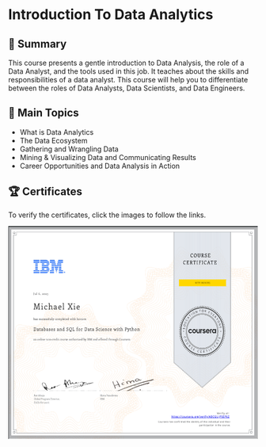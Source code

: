 # Introduction To Data Analytics

## 📄 Summary 
This course presents a gentle introduction to Data Analysis, the role of a Data Analyst, and the tools used in this job. It teaches about the skills and responsibilities of a data analyst. This course will help you to differentiate between the roles of Data Analysts, Data Scientists, and Data Engineers. 

## 📑 Main Topics 
- What is Data Analytics
- The Data Ecosystem
- Gathering and Wrangling Data
- Mining & Visualizing Data and Communicating Results
- Career Opportunities and Data Analysis in Action


## 🏆 Certificates 
To verify the certificates, click the images to follow the links.

<p align="middle">
  <a href="https://coursera.org/share/a2e3efca84920daba6f47ccb1c42fb75"><img src="Certificate.png" height="430"></a>

</p>